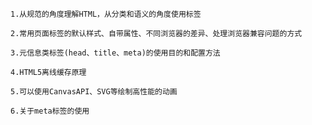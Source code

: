 <!DOCTYPE html>
<html lang="en">
<head>
  <meta charset="UTF-8">
  <meta name="viewport" content="width=device-width, initial-scale=1.0">
  <meta http-equiv="X-UA-Compatible" content="ie=edge">
  <title>html</title>
</head>
<body>

    1.从规范的角度理解HTML，从分类和语义的角度使用标签

    2.常用页面标签的默认样式、自带属性、不同浏览器的差异、处理浏览器兼容问题的方式

    3.元信息类标签(head、title、meta)的使用目的和配置方法
    
    4.HTML5离线缓存原理
    
    5.可以使用CanvasAPI、SVG等绘制高性能的动画

    6.关于meta标签的使用
    
</body>
</html>